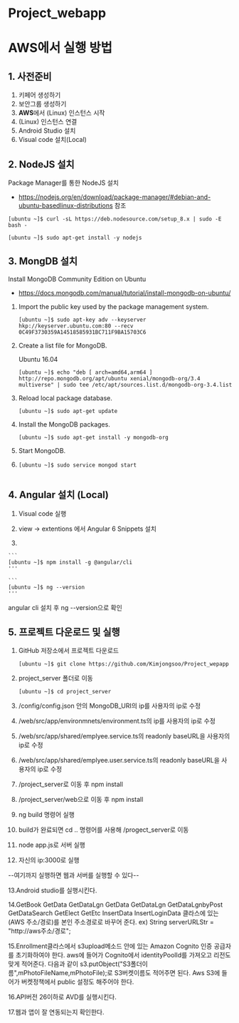 # Project_webapp

# AWS에서 실행 방법
## 1. 사전준비
1. 키페어 생성하기
2. 보안그룹 생성하기
3. **AWS**에서 (Linux) 인스턴스 시작
4. (Linux) 인스턴스 연결
5. Android Studio 설치
6. Visual code 설치(Local)


## 2. NodeJS 설치
Package Manager를 통한 NodeJS 설치

- https://nodejs.org/en/download/package-manager/#debian-and-ubuntu-basedlinux-distributions
참조

```
[ubuntu ~]$ curl -sL https://deb.nodesource.com/setup_8.x | sudo -E bash -
```

```
[ubuntu ~]$ sudo apt-get install -y nodejs
```
## 3. MongDB 설치
Install MongoDB Community Edition on Ubuntu

- https://docs.mongodb.com/manual/tutorial/install-mongodb-on-ubuntu/

1. Import the public key used by the package management system.

	```
	[ubuntu ~]$ sudo apt-key adv --keyserver hkp://keyserver.ubuntu.com:80 --recv 0C49F3730359A14518585931BC711F9BA15703C6
	```

2. Create a list file for MongoDB.

	Ubuntu 16.04

	```
	[ubuntu ~]$ echo "deb [ arch=amd64,arm64 ] http://repo.mongodb.org/apt/ubuntu xenial/mongodb-org/3.4 multiverse" | sudo tee /etc/apt/sources.list.d/mongodb-org-3.4.list
	```
	
3. Reload local package database.

	```
	[ubuntu ~]$ sudo apt-get update
	```
	
4. Install the MongoDB packages.

	```
	[ubuntu ~]$ sudo apt-get install -y mongodb-org
	```

5. Start MongoDB.
6. 
	```
	[ubuntu ~]$ sudo service mongod start
  
## 4. Angular 설치 (Local)

1. Visual code 실행

2. view -> extentions 에서 Angular 6 Snippets 설치

3.

	```
	[ubuntu ~]$ npm install -g @angular/cli
	'''
	
	```
	[ubuntu ~]$ ng --version
	'''
angular cli 설치 후 ng --version으로 확인


## 5. 프로젝트 다운로드 및 실행
1. GitHub 저장소에서 프로젝트 다운로드

	```
	[ubuntu ~]$ git clone https://github.com/Kimjongsoo/Project_wepapp
	```

2. project_server 폴더로 이동

	```
	[ubuntu ~]$ cd project_server
	```

3. /config/config.json 안의 MongoDB_URI의 ip를 사용자의 ip로 수정

4. /web/src/app/environmnets/environment.ts의 ip를 사용자의 ip로 수정

5. /web/src/app/shared/emplyee.service.ts의 readonly baseURL을 사용자의 ip로 수정

6. /web/src/app/shared/emplyee.user.service.ts의 readonly baseURL을 사용자의 ip로 수정

7. /project_server로 이동 후 npm install

8. /project_server/web으로 이동 후 npm install

9. ng build 명령어 실행

10. build가 완료되면 cd .. 명령어를 사용해 /progect_server로 이동

11. node app.js로 서버 실행

12. 자신의 ip:3000로 실행

--여기까지 실행하면 웹과 서버를 실행할 수 있다--

13.Android studio를 실행시킨다.

14.GetBook GetData GetDataLgn GetData GetDataLgn GetDataLgnbyPost GetDataSearch GetElect GetEtc
   InsertData InsertLoginData 클라스에 있는 (AWS 주소/경로)를 본인 주소경로로 바꾸어 준다.
   ex) String serverURLStr = "http://aws주소/경로";
   
15.Enrollment클라스에서 s3upload메소드 안에 있는 Amazon Cognito 인증 공급자를 초기화하여야 한다.
   aws에 들어가 Cognito에서 identityPoolId를 가져오고 리전도 맞게 적어준다. 
   다음과 같이 s3.putObject("S3폴더이름",mPhotoFileName,mPhotoFile);로 S3버켓이름도 적어주면 된다.
   Aws S3에 들어가 버켓정책에서 public 설정도 해주어야 한다.

16.API버전 26이하로 AVD를 실행시킨다.

17.웹과 앱이 잘 연동되는지 확인한다.

